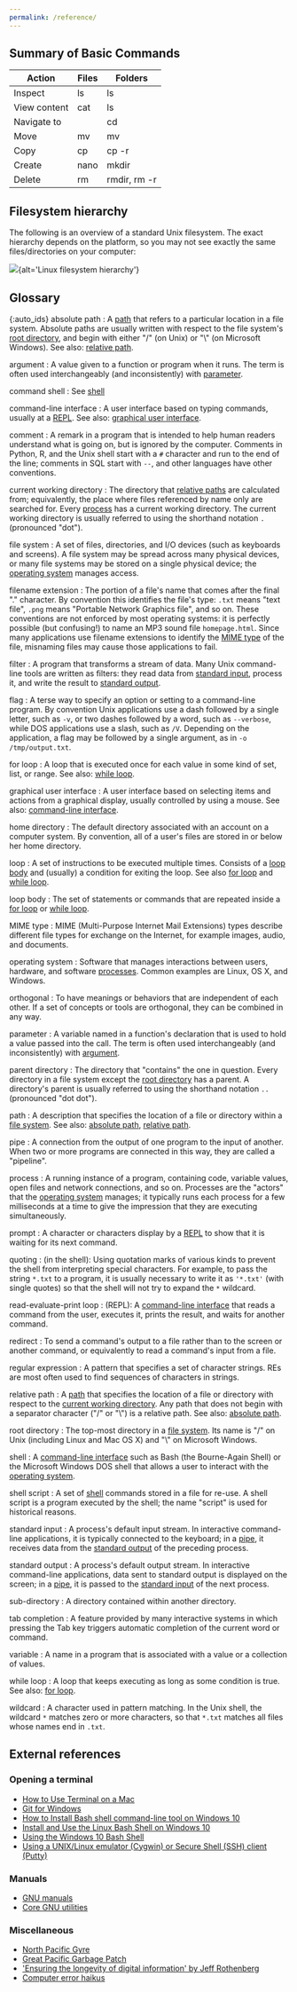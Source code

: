 ```yaml
---
permalink: /reference/
---
```


## Summary of Basic Commands

| Action       | Files | Folders      | 
| ------------ | ----- | ------------ |
| Inspect      | ls    | ls           | 
| View content | cat   | ls           | 
| Navigate to  |       | cd           | 
| Move         | mv    | mv           | 
| Copy         | cp    | cp -r        | 
| Create       | nano  | mkdir        | 
| Delete       | rm    | rmdir, rm -r | 

## Filesystem hierarchy

The following is an overview of a standard Unix filesystem.
The exact hierarchy depends on the platform,
so you may not see exactly the same files/directories on your computer:

![](fig/standard-filesystem-hierarchy.svg){alt='Linux filesystem hierarchy'}

## Glossary

{:auto\_ids}
absolute path
:   A [path](#path) that refers to a particular location in a file system.
Absolute paths are usually written with respect to the file system's
[root directory](#root-directory),
and begin with either "/" (on Unix) or "\\" (on Microsoft Windows).
See also: [relative path](#relative-path).

argument
:   A value given to a function or program when it runs.
The term is often used interchangeably (and inconsistently) with [parameter](#parameter).

command shell
:   See [shell](#shell)

command-line interface
:   A user interface based on typing commands,
usually at a [REPL](#read-evaluate-print-loop).
See also: [graphical user interface](#graphical-user-interface).

comment
:   A remark in a program that is intended to help human readers understand what is going on,
but is ignored by the computer.
Comments in Python, R, and the Unix shell start with a `#` character and run to the end of the line;
comments in SQL start with `--`,
and other languages have other conventions.

current working directory
:   The directory that [relative paths](#relative-path) are calculated from;
equivalently,
the place where files referenced by name only are searched for.
Every [process](#process) has a current working directory.
The current working directory is usually referred to using the shorthand notation `.` (pronounced "dot").

file system
:   A set of files, directories, and I/O devices (such as keyboards and screens).
A file system may be spread across many physical devices,
or many file systems may be stored on a single physical device;
the [operating system](#operating-system) manages access.

filename extension
:   The portion of a file's name that comes after the final "." character.
By convention this identifies the file's type:
`.txt` means "text file", `.png` means "Portable Network Graphics file",
and so on. These conventions are not enforced by most operating systems:
it is perfectly possible (but confusing!) to name an MP3 sound file `homepage.html`.
Since many applications use filename extensions to identify the [MIME type](#mime-type) of the file,
misnaming files may cause those applications to fail.

filter
:   A program that transforms a stream of data.
Many Unix command-line tools are written as filters:
they read data from [standard input](#standard-input),
process it, and write the result to [standard output](#standard-output).

flag
:   A terse way to specify an option or setting to a command-line program.
By convention Unix applications use a dash followed by a single letter,
such as `-v`, or two dashes followed by a word, such as `--verbose`,
while DOS applications use a slash, such as `/V`.
Depending on the application, a flag may be followed by a single argument, as in `-o /tmp/output.txt`.

for loop
:   A loop that is executed once for each value in some kind of set, list, or range.
See also: [while loop](#while-loop).

graphical user interface
:   A user interface based on selecting items and actions from a graphical display,
usually controlled by using a mouse.
See also: [command-line interface](#command-line-interface).

home directory
:   The default directory associated with an account on a computer system.
By convention, all of a user's files are stored in or below her home directory.

loop
:   A set of instructions to be executed multiple times. Consists of a [loop body](#loop-body) and (usually) a
condition for exiting the loop. See also [for loop](#for-loop) and [while loop](#while-loop).

loop body
:   The set of statements or commands that are repeated inside a [for loop](#for-loop)
or [while loop](#while-loop).

MIME type
:   MIME (Multi-Purpose Internet Mail Extensions) types describe different file types for exchange on the Internet,
for example images, audio, and documents.

operating system
:   Software that manages interactions between users, hardware, and software [processes](#process). Common
examples are Linux, OS X, and Windows.

orthogonal
:   To have meanings or behaviors that are independent of each other.
If a set of concepts or tools are orthogonal,
they can be combined in any way.

parameter
:   A variable named in a function's declaration that is used to hold a value passed into the call.
The term is often used interchangeably (and inconsistently) with [argument](#argument).

parent directory
:   The directory that "contains" the one in question.
Every directory in a file system except the [root directory](#root-directory) has a parent.
A directory's parent is usually referred to using the shorthand notation `..` (pronounced "dot dot").

path
:   A description that specifies the location of a file or directory within a [file system](#file-system).
See also: [absolute path](#absolute-path), [relative path](#relative-path).

pipe
:   A connection from the output of one program to the input of another.
When two or more programs are connected in this way, they are called a "pipeline".

process
:   A running instance of a program, containing code, variable values,
open files and network connections, and so on.
Processes are the "actors" that the [operating system](#operating-system) manages;
it typically runs each process for a few milliseconds at a time
to give the impression that they are executing simultaneously.

prompt
:   A character or characters display by a [REPL](#read-evaluate-print-loop) to show that
it is waiting for its next command.

quoting
:   (in the shell):
Using quotation marks of various kinds to prevent the shell from interpreting special characters.
For example, to pass the string `*.txt` to a program,
it is usually necessary to write it as `'*.txt'` (with single quotes)
so that the shell will not try to expand the `*` wildcard.

read-evaluate-print loop
:   (REPL): A [command-line interface](#command-line-interface) that reads a command from the user,
executes it, prints the result, and waits for another command.

redirect
:   To send a command's output to a file rather than to the screen or another command,
or equivalently to read a command's input from a file.

regular expression
:   A pattern that specifies a set of character strings.
REs are most often used to find sequences of characters in strings.

relative path
:   A [path](#path) that specifies the location of a file or directory
with respect to the [current working directory](#current-working-directory).
Any path that does not begin with a separator character ("/" or "\\") is a relative path.
See also: [absolute path](#absolute-path).

root directory
:   The top-most directory in a [file system](#file-system).
Its name is "/" on Unix (including Linux and Mac OS X) and "\\" on Microsoft Windows.

shell
:   A [command-line interface](#cli) such as Bash (the Bourne-Again Shell)
or the Microsoft Windows DOS shell
that allows a user to interact with the [operating system](#operating-system).

shell script
:   A set of [shell](#shell) commands stored in a file for re-use.
A shell script is a program executed by the shell;
the name "script" is used for historical reasons.

standard input
:   A process's default input stream.
In interactive command-line applications,
it is typically connected to the keyboard;
in a [pipe](#pipe),
it receives data from the [standard output](#standard-output) of the preceding process.

standard output
:   A process's default output stream.
In interactive command-line applications,
data sent to standard output is displayed on the screen;
in a [pipe](#pipe),
it is passed to the [standard input](#standard-input) of the next process.

sub-directory
:   A directory contained within another directory.

tab completion
:   A feature provided by many interactive systems in which
pressing the Tab key triggers automatic completion of the current word or command.

variable
:   A name in a program that is associated with a value or a collection of values.

while loop
:   A loop that keeps executing as long as some condition is true.
See also: [for loop](#for-loop).

wildcard
:   A character used in pattern matching.
In the Unix shell,
the wildcard `*` matches zero or more characters,
so that `*.txt` matches all files whose names end in `.txt`.

## External references

### Opening a terminal

- [How to Use Terminal on a Mac](https://www.macworld.co.uk/feature/mac-software/how-use-terminal-on-mac-3608274/)
- [Git for Windows](https://git-for-windows.github.io/)
- [How to Install Bash shell command-line tool on Windows 10](https://www.windowscentral.com/how-install-bash-shell-command-line-windows-10)
- [Install and Use the Linux Bash Shell on Windows 10](https://www.howtogeek.com/249966/how-to-install-and-use-the-linux-bash-shell-on-windows-10/)
- [Using the Windows 10 Bash Shell](https://www.howtogeek.com/265900/everything-you-can-do-with-windows-10s-new-bash-shell/)
- [Using a UNIX/Linux emulator (Cygwin) or Secure Shell (SSH) client (Putty)](https://faculty.smu.edu/reynolds/unixtut/windows.html)

### Manuals

- [GNU manuals](https://www.gnu.org/manual/manual.html)
- [Core GNU utilities](https://www.gnu.org/software/coreutils/manual/coreutils.html)

### Miscellaneous

- [North Pacific Gyre](https://en.wikipedia.org/wiki/North_Pacific_Gyre)
- [Great Pacific Garbage Patch](https://en.wikipedia.org/wiki/Great_Pacific_Garbage_Patch)
- ['Ensuring the longevity of digital information' by Jeff Rothenberg](https://www.clir.org/pubs/archives/ensuring.pdf)
- [Computer error haikus](https://wiki.c2.com/?ComputerErrorHaiku)


